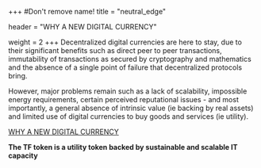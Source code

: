 +++
#Don't remove name!
title = "neutral_edge"

header = "WHY A NEW DIGITAL CURRENCY"

weight = 2
+++
Decentralized digital currencies are here to stay, due to their significant benefits such as direct peer to peer transactions, immutability of transactions as secured by cryptography and mathematics and the absence of a single point of failure that decentralized protocols bring.

However, major problems remain such as a lack of scalability, impossible energy requirements, certain perceived reputational issues - and most importantly, a general absence of intrinsic value (ie backing by real assets) and limited use of digital currencies to buy goods and services (ie utility).

[WHY A NEW DIGITAL CURRENCY](/information/the-need-for-a-new-digital-currency/)

<space>

<space>


**The TF token is a utility token backed by sustainable and scalable IT capacity**
